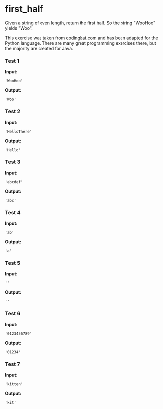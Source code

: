 # first_half





Given a string of even length, return the first half. So the string "WooHoo" yields "Woo".

This exercise was taken from [codingbat.com](https://codingbat.com/prob/p172267) and has been adapted for the Python language. There are many great programming exercises there, but the majority are created for Java.






### Test 1
**Input:**
```
'WooHoo'
```
**Output:**
```
'Woo'
```
### Test 2
**Input:**
```
'HelloThere'
```
**Output:**
```
'Hello'
```
### Test 3
**Input:**
```
'abcdef'
```
**Output:**
```
'abc'
```
### Test 4
**Input:**
```
'ab'
```
**Output:**
```
'a'
```
### Test 5
**Input:**
```
''
```
**Output:**
```
''
```
### Test 6
**Input:**
```
'0123456789'
```
**Output:**
```
'01234'
```
### Test 7
**Input:**
```
'kitten'
```
**Output:**
```
'kit'
```

